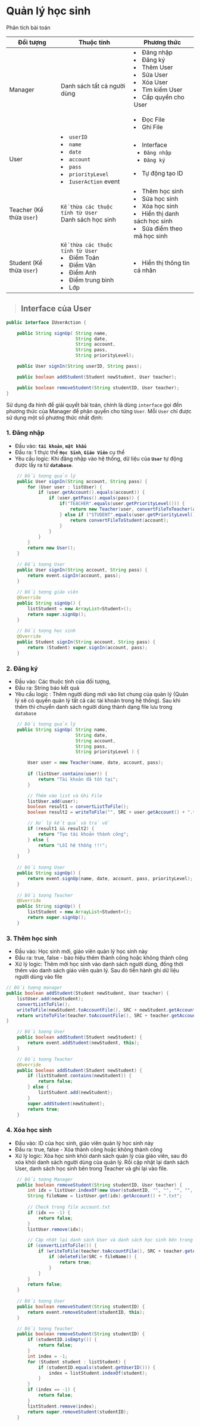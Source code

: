# Quản lý học sinh


Phân tích bài toán

<table>
    <thead>
        <tr>  
            <th> Đối tượng
            <th> Thuộc tính
            <th> Phương thức
    <tbody>            
        <tr>
            <td> Manager
            <td> Danh sách tất cả người dùng
            <td> 
                <li> Đăng nhập
                <li> Đăng ký 
                <li> Thêm User
                <li> Sửa User
                <li> Xóa User
                <li> Tìm kiếm User
                <li> Cấp quyền cho User
                <br><br>
                <li> Đọc File
                <li> Ghi File
        <tr>
            <td> User 
            <td>
                <li> <code>userID</code><br> 
				<li> <code>name</code><br>
				<li> <code>date</code><br>
				<li> <code>account</code><br>
				<li> <code>pass</code><br>
				<li> <code>priorityLevel</code>
                <li> <code>IuserAction</code> event
            <td> 
                <li>Interface<ul>
                    <li><code>Đăng nhập</code>
                    <li><code>Đăng ký</code></ul>
                <li>Tự động tạo ID
        <tr>
            <td> Teacher (Kế thừa <code>User</code>)
            <td>
                <code>Kế thừa các thuộc tính từ User</code>
                <br>
                Danh sách học sinh
            <td> 
                <li> Thêm học sinh
                <li> Sửa học sinh
                <li> Xóa học sinh
                <li> Hiển thị danh sách học sinh
                <li> Sửa điểm theo mã học sinh
        <tr>
            <td> Student (Kế thừa <code>User</code>)
            <td> 
                <code>Kế thừa các thuộc tính từ User</code><br>
                <li> Điểm Toán
                <li> Điểm Văn
                <li> Điểm Anh
                <li> Điểm trung bình
                <li> Lớp
            <td>
                <li> Hiển thị thông tin cá nhân
</table>


> ## Interface của User

```java
public interface IUserAction {

	public String signUp( String name, 
						  String date, 
						  String account, 
						  String pass,
						  String priorityLevel);

	public User signIn(String userID, String pass);

	public boolean addStudent(Student newStudent, User teacher);

	public boolean removeStudent(String studentID, User teacher);
}
```

Sử dụng đa hình để giải quyết bài toán, chính là dùng `interface` gọi đến phương thức của Manager để phân quyền cho từng `User`. Mỗi `User` chỉ được sử dụng một số phương thức nhất định:
### 1. Đăng nhập
+ Đầu vào: **`tài khoản`**, **`mật khẩu`**
+ Đầu ra: 1 thực thể **`Học Sinh`**, **`Giáo Viên`** cụ thể
+ Yêu cầu logic: Khi đăng nhập vào hệ thống, dữ liệu của **`User`** tự động được lấy ra từ **`database`**.

```java
    // Đối tượng quản lý
    public User signIn(String account, String pass) {
		for (User user : listUser) {
			if (user.getAccount().equals(account)) {
				if (user.getPass().equals(pass)) {
					if("TEACHER".equals(user.getPriorityLevel())) {
						return new Teacher(user, convertFileToTeacher(account));
					} else if ("STUDENT".equals(user.getPriorityLevel())) {
						return convertFileToStudent(account);
					}
				}
			}
		}
		return new User();
	}

    // Đối tượng User
    public User signIn(String account, String pass) {
		return event.signIn(account, pass);
    }
    
    // Đối tượng giáo viên
    @Override
	public String signUp() {
		listStudent = new ArrayList<Student>();
		return super.signUp();
    }
    
    // Đối tượng học sinh
    @Override
	public Student signIn(String account, String pass) {
		return (Student) super.signIn(account, pass);
	}
```

### 2. Đăng ký
- Đầu vào: Các thuộc tính của đối tượng, 
- Đầu ra: String báo kết quả
- Yêu cầu logic : Thêm người dùng mới vào list chung của quản lý (Quản lý sẽ có quyền quản lý tất cả các tài khoản trong hệ thống). Sau khi thêm thì chuyển danh sách người dùng thành dạng file lưu trong `database`

```java
    // Đối tượng quản lý
    public String signUp( String name, 
						  String date, 
						  String account, 
						  String pass,
						  String priorityLevel ) {

		User user = new Teacher(name, date, account, pass);
		
		if (listUser.contains(user)) {
			return "Tài khoản đã tồn tại";
		}

		// Thêm vào list và Ghi File
		listUser.add(user);
		boolean result1 = convertListToFile();
		boolean result2 = writeToFile("", SRC + user.getAccount() + ".txt");

		// Xử lý kết quả và trả về
		if (result1 && result2) {
			return "Tạo tài khoản thành công";
		} else {
			return "Lỗi hệ thống !!!";
		}
    }
    
    // Đối tượng User
    public String signUp() {
		return event.signUp(name, date, account, pass, priorityLevel);
    }
    
    // Đối tượng Teacher
    @Override
	public String signUp() {
		listStudent = new ArrayList<Student>();
		return super.signUp();
	}
```

### 3. Thêm học sinh
- Đầu vào: Học sinh mới, giáo viên quản lý học sinh này 
- Đầu ra: true, false - báo hiệu thêm thành công hoặc không thành công
- Xử lý logic: Thêm mới học sinh vào danh sách người dùng, đồng thời thêm vào danh sách giáo viên quản lý. Sau đó tiến hành ghi dữ liệu người dùng vào file

```java
// Đối tượng manager
public boolean addStudent(Student newStudent, User teacher) {
    listUser.add(newStudent);
    convertListToFile();
    writeToFile(newStudent.toAccountFile(), SRC + newStudent.getAccount() + ".txt");
    return writeToFile(teacher.toAccountFile(), SRC + teacher.getAccount() + ".txt");
}

    // Đối tượng User
    public boolean addStudent(Student newStudent) {
		return event.addStudent(newStudent, this);
    }

    // Đối tượng Teacher
    @Override
	public boolean addStudent(Student newStudent) {
		if (listStudent.contains(newStudent)) {
			return false;
		} else {
			listStudent.add(newStudent);
		}
		super.addStudent(newStudent);
		return true;
	}
```

### 4. Xóa học sinh
- Đầu vào: ID của học sinh, giáo viên quản lý học sinh này
- Đầu ra: true, false - Xóa thành công hoặc không thành công
- Xử lý logic: Xóa học sinh khỏi danh sách quản lý của giáo viên, sau đó xóa khỏi danh sách người dùng của quản lý. Rồi cập nhật lại danh sách User, danh sách học sinh bên trong Teacher và ghi lại vào file.

```java
    // Đối tượng Manager
    public boolean removeStudent(String studentID, User teacher) {
		int idx = listUser.indexOf(new User(studentID, "", "", "", "", ""));
		String fileName = listUser.get(idx).getAccount() + ".txt";
		
		// Check trong file account.txt
		if (idx == -1) {
			return false;
		}
		listUser.remove(idx);

		// Cập nhật lại danh sách User và danh sách học sinh bên trong Teacher
		if (convertListToFile()) {
			if (writeToFile(teacher.toAccountFile(), SRC + teacher.getAccount() + ".txt")) {
				if (deleteFile(SRC + fileName)) {
					return true;
				}
			}
		}
		return false;
    }
    
    // Đối tượng User
    public boolean removeStudent(String studentID) {
		return event.removeStudent(studentID, this);
	}

    // Đối tượng Teacher
    public boolean removeStudent(String studentID) {
		if (studentID.isEmpty()) {
			return false;
		}
		int index = -1;
		for (Student student : listStudent) {
			if (studentID.equals(student.getUserID())) {
				index = listStudent.indexOf(student);
			}
		}
		if (index == -1) {
			return false;
		}
		listStudent.remove(index);
		return super.removeStudent(studentID);
	}
```